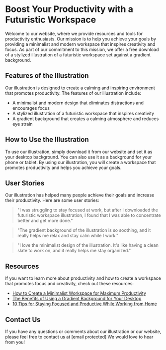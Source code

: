 <!--font:Inter-->

# Boost Your Productivity with a Futuristic Workspace

Welcome to our website, where we provide resources and tools for productivity enthusiasts. Our mission is to help you achieve your goals by providing a minimalist and modern workspace that inspires creativity and focus. As part of our commitment to this mission, we offer a free download of a stylized illustration of a futuristic workspace set against a gradient background.

## Features of the Illustration

Our illustration is designed to create a calming and inspiring environment that promotes productivity. The features of our illustration include:

- A minimalist and modern design that eliminates distractions and encourages focus
- A stylized illustration of a futuristic workspace that inspires creativity
- A gradient background that creates a calming atmosphere and reduces eye strain

## How to Use the Illustration

To use our illustration, simply download it from our website and set it as your desktop background. You can also use it as a background for your phone or tablet. By using our illustration, you will create a workspace that promotes productivity and helps you achieve your goals.

## User Stories

Our illustration has helped many people achieve their goals and increase their productivity. Here are some user stories:

> "I was struggling to stay focused at work, but after I downloaded the futuristic workspace illustration, I found that I was able to concentrate better and get more done."

> "The gradient background of the illustration is so soothing, and it really helps me relax and stay calm while I work."

> "I love the minimalist design of the illustration. It's like having a clean slate to work on, and it really helps me stay organized."

## Resources

If you want to learn more about productivity and how to create a workspace that promotes focus and creativity, check out these resources:

- [How to Create a Minimalist Workspace for Maximum Productivity](#)
- [The Benefits of Using a Gradient Background for Your Desktop](#)
- [10 Tips for Staying Focused and Productive While Working from Home](#)

## Contact Us

If you have any questions or comments about our illustration or our website, please feel free to contact us at [email protected] We would love to hear from you!

<!--

Write me content for website with wallpaper which alt text is:

"A wallpaper featuring a stylized illustration of a futuristic workspace, with a minimalist and modern design, set against a gradient background."

The name/title of the page should not be 1:1 copy of the alt text but rather a real content of the website which is using this wallpaper.

- Use markdown format 
- Start with heading
- Heading should be short and concise
- The content should look like a real website 
- The website should not be about the wallpaper, wallpaper is just a related background
- Heading should be contain work "wallpaper" or "background"
- Include real sections like references, contact, user stories, etc. use things relevant to the page purpose.
- Feel free to use structure like headings, bullets, numbering, blockquotes, paragraphs, horizontal lines, etc.
- You can use formatting like bold or _italic_
- You can include UTF-8 emojis
- Links should be only #hash anchors (and you can refer to the document itself)
- Do not include images


---


# Futuristic Workspace Wallpaper for Productivity Enthusiasts

Welcome to our website, where we provide resources and tools for productivity enthusiasts. Our mission is to help you achieve your goals by providing a minimalist and modern workspace that inspires creativity and focus. To accomplish this goal, we have created a wallpaper featuring a stylized illustration of a futuristic workspace, set against a gradient background.

## Features of the Wallpaper

Our wallpaper is designed to create a calming and inspiring environment that promotes productivity. The features of our wallpaper include:

- A minimalist and modern design that eliminates distractions and encourages focus
- A stylized illustration of a futuristic workspace that inspires creativity
- A gradient background that creates a calming atmosphere and reduces eye strain

## How to Use the Wallpaper

To use our wallpaper, simply download it from our website and set it as your desktop background. You can also use it as a background for your phone or tablet. By using our wallpaper, you will create a workspace that promotes productivity and helps you achieve your goals.

## User Stories

Our wallpaper has helped many people achieve their goals and increase their productivity. Here are some user stories:

> "I was struggling to stay focused at work, but after I downloaded the futuristic workspace wallpaper, I found that I was able to concentrate better and get more done."

> "The gradient background of the wallpaper is so soothing, and it really helps me relax and stay calm while I work."

> "I love the minimalist design of the wallpaper. It's like having a clean slate to work on, and it really helps me stay organized."

## References

If you want to learn more about productivity and how to create a workspace that promotes focus and creativity, check out these resources:

- [How to Create a Minimalist Workspace for Maximum Productivity](#)
- [The Benefits of Using a Gradient Background for Your Desktop Wallpaper](#)
- [10 Tips for Staying Focused and Productive While Working from Home](#)

## Contact Us

If you have any questions or comments about our wallpaper or our website, please feel free to contact us at [email protected] We would love to hear from you!


---


Heading should not include word "wallpaper". The website should not be about the wallpaper itself, wallpaper is just a related background, rewrite whole content.


---


# Boost Your Productivity with a Futuristic Workspace

Welcome to our website, where we provide resources and tools for productivity enthusiasts. Our mission is to help you achieve your goals by providing a minimalist and modern workspace that inspires creativity and focus. As part of our commitment to this mission, we offer a free download of a stylized illustration of a futuristic workspace set against a gradient background.

## Features of the Illustration

Our illustration is designed to create a calming and inspiring environment that promotes productivity. The features of our illustration include:

- A minimalist and modern design that eliminates distractions and encourages focus
- A stylized illustration of a futuristic workspace that inspires creativity
- A gradient background that creates a calming atmosphere and reduces eye strain

## How to Use the Illustration

To use our illustration, simply download it from our website and set it as your desktop background. You can also use it as a background for your phone or tablet. By using our illustration, you will create a workspace that promotes productivity and helps you achieve your goals.

## User Stories

Our illustration has helped many people achieve their goals and increase their productivity. Here are some user stories:

> "I was struggling to stay focused at work, but after I downloaded the futuristic workspace illustration, I found that I was able to concentrate better and get more done."

> "The gradient background of the illustration is so soothing, and it really helps me relax and stay calm while I work."

> "I love the minimalist design of the illustration. It's like having a clean slate to work on, and it really helps me stay organized."

## Resources

If you want to learn more about productivity and how to create a workspace that promotes focus and creativity, check out these resources:

- [How to Create a Minimalist Workspace for Maximum Productivity](#)
- [The Benefits of Using a Gradient Background for Your Desktop](#)
- [10 Tips for Staying Focused and Productive While Working from Home](#)

## Contact Us

If you have any questions or comments about our illustration or our website, please feel free to contact us at [email protected] We would love to hear from you!

-->
